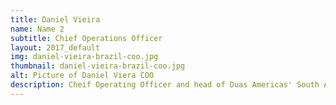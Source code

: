 ```yaml
---
title: Daniel Vieira
name: Name 2
subtitle: Chief Operations Officer
layout: 2017_default
img: daniel-vieira-brazil-coo.jpg
thumbnail: daniel-vieira-brazil-coo.jpg
alt: Picture of Daniel Viera COO
description: Cheif Operating Officer and head of Duas Americas' South America operations.
---
```



